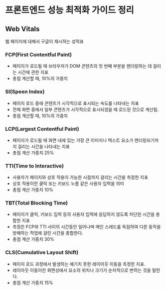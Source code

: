 # 프론트엔드 성능 최적화 가이드 정리

## Web Vitals

웹 페이지에 대해서 구글이 제시하는 성적표

### FCP(First Contentful Paint)

- 페이지가 로드될 때 브라우저가 DOM 콘텐츠의 첫 번째 부분을 렌더링하는 데 걸리는 시간에 관한 지표
- 총점 계산할 때, 10%의 가중치

### SI(Speen Index)

- 페이지 로드 중에 콘텐츠가 시각적으로 표시되는 속도를 나타내는 지표
- 전체 화면 중에서 일부 콘텐츠가 시각적으로 표시되었을 때 로드된 것으로 계산됨.
- 총점 계산할 때, 10%의 가중치

### LCP(Largest Contentful Paint)

- 페이지가 로드될 때 화면 내에 있는 가장 큰 이미지나 텍스트 요소가 렌더링되기까지 걸리는 시간을 나타내는 지표
- 총점 계산 가중치 25%

### TTI(Time to Interactive)

- 사용자가 페이지와 상호 작용이 가능한 시점까지 걸리는 시간을 측정한 지표
- 상호 작용이란 클릭 또는 키보드 누름 같은 사용자 입력을 의미
- 총점 계산 가중치 10%

### TBT(Total Blocking Time)

- 페이지가 클릭, 키보드 입력 등의 사용자 입력에 응답하지 않도록 차단된 시간을 총합한 지표
- 측정은 FCP와 TTI 사이의 시간동안 일어나며 메인 스레드를 독점하여 다른 동작을 방해하는 작업에 걸린 시간을 총합한다.
- 총점 계산 가중치 30%

### CLS(Cumulative Layout Shift)

- 페이지 로드 과정에서 발생하는 예기치 못한 레이아웃 이동을 측정한 지표.
- 레이아웃 이동이란 화면상에서 요소의 위치나 크기가 순차적으로 변하는 것을 말한다.
- 총점 계산 가중치 15%
